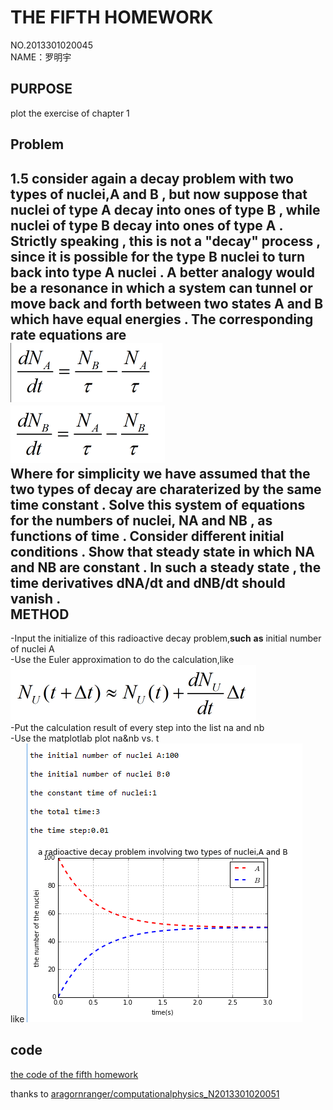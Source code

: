 THE FIFTH HOMEWORK
======
NO.2013301020045       
NAME：罗明宇     

PURPOSE
------
plot the exercise of chapter 1

Problem
-------
1.5 consider again a decay problem with two types of nuclei,A and B , but now suppose that nuclei of type A decay into ones of type B , while nuclei of type B decay into ones of type A . Strictly speaking , this is not a "decay" process , since it is possible for the type B nuclei to turn back into type A nuclei . A better analogy would be a resonance in which a system can tunnel or move back and forth between two states A and B which have equal energies . The corresponding rate equations are       
![x](https://raw.githubusercontent.com/luomingyu/computationalphysics_N2013301020045/code/5th%20formula1.png)     
![x](https://raw.githubusercontent.com/luomingyu/computationalphysics_N2013301020045/code/5th%20formula2.png)      
Where for simplicity we have assumed that the two types of decay are charaterized by the same time constant . Solve this system of equations for the numbers of nuclei, NA and NB , as functions of time .  Consider different initial conditions . Show that steady  state in which NA and NB are constant . In such a steady state , the time derivatives dNA/dt and dNB/dt should vanish .         
METHOD
--------------
-Input the initialize of this radioactive decay problem,**such** **as** initial number of nuclei A     
-Use the Euler approximation to do the calculation,like     
![x](https://raw.githubusercontent.com/luomingyu/computationalphysics_N2013301020045/code/4th%20%20formula1.png)     
-Put the calculation result of every step into the list na and nb     
-Use the matplotlab plot na&nb vs. t     
   like
![x](https://raw.githubusercontent.com/luomingyu/computationalphysics_N2013301020045/code/the%20picture%20of%20the%20fifth%20homework.png)

code
-----
[the code of the fifth homework](https://github.com/luomingyu/computationalphysics_N2013301020045/blob/code/第五次作业代码.py)

thanks to [aragornranger/computationalphysics_N2013301020051](https://github.com/aragornranger/computationalphysics_N2013301020051)
